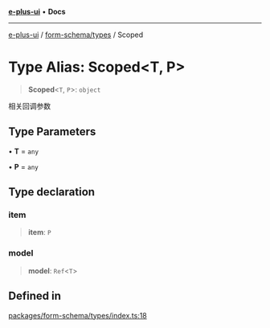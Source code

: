[**e-plus-ui**](../../../README.md) • **Docs**

***

[e-plus-ui](../../../modules.md) / [form-schema/types](../README.md) / Scoped

# Type Alias: Scoped\<T, P\>

> **Scoped**\<`T`, `P`\>: `object`

相关回调参数

## Type Parameters

• **T** = `any`

• **P** = `any`

## Type declaration

### item

> **item**: `P`

### model

> **model**: `Ref`\<`T`\>

## Defined in

[packages/form-schema/types/index.ts:18](https://github.com/c-eqian/e-plus-ui/blob/583356870441cbe8e3c917dfd7ad56ce5ac6f88a/packages/form-schema/types/index.ts#L18)

